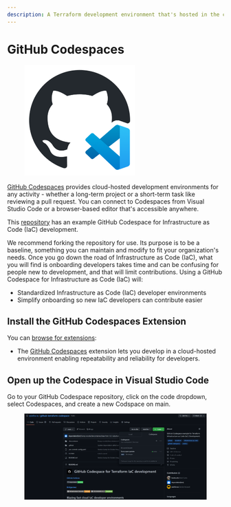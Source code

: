 ```yaml
---
description: A Terraform development environment that's hosted in the cloud.
---
```


# GitHub Codespaces

<figure><img src="../.gitbook/assets/github-codespaces-logo.png" alt="" width="257"><figcaption></figcaption></figure>

[GitHub Codespaces](https://github.com/features/codespaces) provides cloud-hosted development environments for any activity - whether a long-term project or a short-term task like reviewing a pull request. You can connect to Codespaces from Visual Studio Code or a browser-based editor that's accessible anywhere.

This [repository](https://github.com/osinfra-io/github-terraform-codespace) has an example GitHub Codespace for Infrastructure as Code (IaC) development.&#x20;

We recommend forking the repository for use. Its purpose is to be a baseline, something you can maintain and modify to fit your organization's needs. Once you go down the road of Infrastructure as Code (IaC), what you will find is onboarding developers takes time and can be confusing for people new to development, and that will limit contributions. Using a GitHub Codespace for Infrastructure as Code (IaC) will:

* Standardized Infrastructure as Code (IaC) developer environments
* Simplify onboarding so new IaC developers can contribute easier

## Install the GitHub Codespaces Extension

You can [browse for extensions](https://code.visualstudio.com/docs/editor/extension-marketplace#\_browse-for-extensions):

* The [GitHub Codespaces](https://marketplace.visualstudio.com/items?itemName=GitHub.codespaces) extension lets you develop in a cloud-hosted environment enabling repeatability and reliability for developers.

## Open up the Codespace in Visual Studio Code

Go to your GitHub Codespace repository, click on the code dropdown, select Codespaces, and create a new Codspace on main.

<figure><img src="../.gitbook/assets/infrastructure-as-code-codespace.png" alt=""><figcaption></figcaption></figure>

